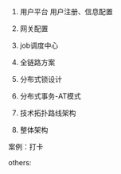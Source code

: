 1. 用户平台
  用户注册、信息配置
2. 网关配置

3. job调度中心

4. 全链路方案

5. 分布式锁设计

6. 分布式事务-AT模式

7. 技术拓扑路线架构

8. 整体架构


案例：打卡


others:
